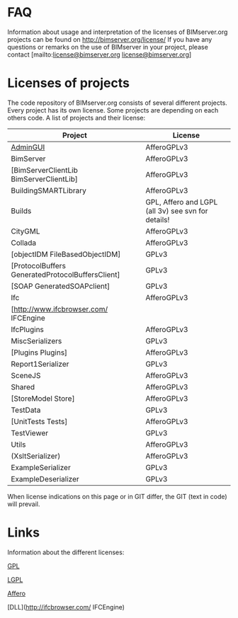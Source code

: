 # FAQ

Information about usage and interpretation of the licenses of BIMserver.org projects can be found on http://bimserver.org/license/
If you have any questions or remarks on the use of BIMserver in your project, please contact [mailto:license@bimserver.org license@bimserver.org]

# Licenses of projects

The code repository of BIMserver.org consists of several different projects. Every project has its own license. 
Some projects are depending on each others code. 
A list of projects and their license:

| Project | License |
| --- | --- |
| [AdminGUI](../tree/master/AdminGui) | AfferoGPLv3 |
| BimServer | AfferoGPLv3 |
| [BimServerClientLib BimServerClientLib] | AfferoGPLv3 |
| BuildingSMARTLibrary | AfferoGPLv3 |
| Builds | GPL, Affero and LGPL (all 3v) see svn for details! ||
| CityGML | AfferoGPLv3 ||
| Collada | AfferoGPLv3 |
| [objectIDM FileBasedObjectIDM] | GPLv3 |
| [ProtocolBuffers GeneratedProtocolBuffersClient] | GPLv3 |
| [SOAP GeneratedSOAPclient] |  GPLv3 |
| Ifc | AfferoGPLv3 |
| [http://www.ifcbrowser.com/ IFCEngine || special non open source license (see svn for details) |
| IfcPlugins | AfferoGPLv3  |
| MiscSerializers | GPLv3 |
| [Plugins Plugins] | AfferoGPLv3 |
| Report1Serializer | GPLv3 |
| SceneJS | AfferoGPLv3 |
| Shared | AfferoGPLv3 |
| [StoreModel Store] | AfferoGPLv3 |
| TestData | GPLv3 |
| [UnitTests Tests] | AfferoGPLv3 |
| TestViewer | GPLv3  |
| Utils | AfferoGPLv3 |
| (XsltSerializer) | AfferoGPLv3 |
| ExampleSerializer | GPLv3 |
| ExampleDeserializer | GPLv3 |

When license indications on this page or in GIT differ, the GIT (text in code) will prevail. 

# Links

Information about the different licenses:

[GPL](http://www.gnu.org/licenses/gpl.html)

[LGPL](http://www.gnu.org/licenses/lgpl.html)

[Affero](http://www.gnu.org/licenses/agpl.html)

[DLL](http://ifcbrowser.com/ IFCEngine)